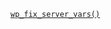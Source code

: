 <p><a href="https://developer.wordpress.org/reference/functions/wp_fix_server_vars/"><code>wp_fix_server_vars()</code></a></p>
